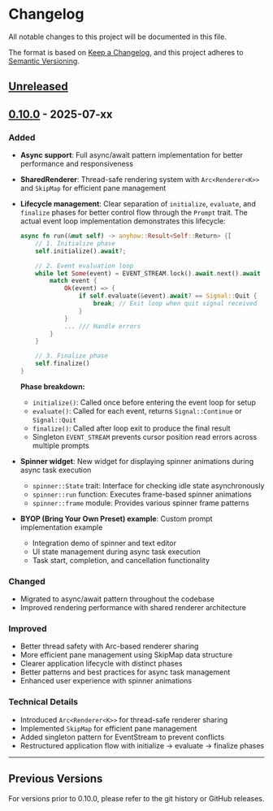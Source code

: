 # Changelog

All notable changes to this project will be documented in this file.

The format is based on [Keep a Changelog](https://keepachangelog.com/en/1.0.0/),
and this project adheres to [Semantic Versioning](https://semver.org/spec/v2.0.0.html).

## [Unreleased]

## [0.10.0] - 2025-07-xx

### Added
- **Async support**: Full async/await pattern implementation for better performance and responsiveness
- **SharedRenderer**: Thread-safe rendering system with `Arc<Renderer<K>>` and `SkipMap` for efficient pane management
- **Lifecycle management**: Clear separation of `initialize`, `evaluate`, and `finalize` phases for better control flow through the `Prompt` trait. The actual event loop implementation demonstrates this lifecycle:
  
  ```rust
  async fn run(&mut self) -> anyhow::Result<Self::Return> {［
      // 1. Initialize phase
      self.initialize().await?;

      // 2. Event evaluation loop
      while let Some(event) = EVENT_STREAM.lock().await.next().await {
          match event {
              Ok(event) => {
                  if self.evaluate(&event).await? == Signal::Quit {
                      break; // Exit loop when quit signal received
                  }
              }
              ... /// Handle errors
          }
      }

      // 3. Finalize phase
      self.finalize()
  }
  ```
  
  **Phase breakdown:**
  - `initialize()`: Called once before entering the event loop for setup
  - `evaluate()`: Called for each event, returns `Signal::Continue` or `Signal::Quit`
  - `finalize()`: Called after loop exit to produce the final result
  - Singleton `EVENT_STREAM` prevents cursor position read errors across multiple prompts
- **Spinner widget**: New widget for displaying spinner animations during async task execution
  - `spinner::State` trait: Interface for checking idle state asynchronously
  - `spinner::run` function: Executes frame-based spinner animations
  - `spinner::frame` module: Provides various spinner frame patterns
- **BYOP (Bring Your Own Preset) example**: Custom prompt implementation example
  - Integration demo of spinner and text editor
  - UI state management during async task execution
  - Task start, completion, and cancellation functionality

### Changed
- Migrated to async/await pattern throughout the codebase
- Improved rendering performance with shared renderer architecture

### Improved
- Better thread safety with Arc-based renderer sharing
- More efficient pane management using SkipMap data structure
- Clearer application lifecycle with distinct phases
- Better patterns and best practices for async task management
- Enhanced user experience with spinner animations

### Technical Details
- Introduced `Arc<Renderer<K>>` for thread-safe renderer sharing
- Implemented `SkipMap` for efficient pane management
- Added singleton pattern for EventStream to prevent conflicts
- Restructured application flow with initialize → evaluate → finalize phases

---

## Previous Versions

For versions prior to 0.10.0, please refer to the git history or GitHub releases.

[Unreleased]: https://github.com/ynqa/promkit/compare/v0.10.0...HEAD
[0.10.0]: https://github.com/ynqa/promkit/releases/tag/v0.10.0
